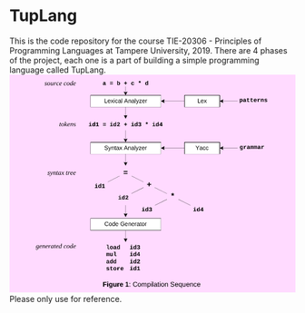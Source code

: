 # TupLang

This is the code repository for the course TIE-20306 - Principles of Programming Languages at Tampere University, 2019.
There are 4 phases of the project, each one is a part of building a simple programming language called TupLang.  
![compilationSequence](CompilationSequence.png)
Please only use for reference. 


